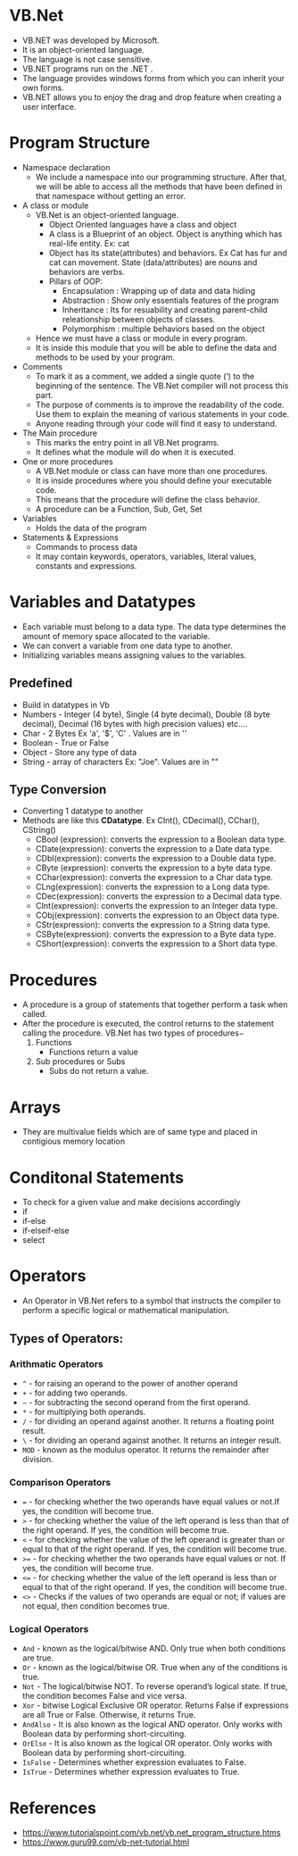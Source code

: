 # VB.Net
* VB.NET was developed by Microsoft.
* It is an object-oriented language.
* The language is not case sensitive.
* VB.NET programs run on the .NET .
* The language provides windows forms from which you can inherit your own forms.
* VB.NET allows you to enjoy the drag and drop feature when creating a user interface.

# Program Structure
* Namespace declaration
    * We include a namespace into our programming structure. After that, we will be able to access all the methods that have been defined in that namespace without getting an error.
* A class or module
    * VB.Net is an object-oriented language. 
        * Object Oriented languages have a class and object
        * A class is a Blueprint of an object. Object is anything which has real-life entity. Ex: cat
        * Object has its state(attributes) and behaviors. Ex Cat has fur and cat can movement. State (data/attributes) are nouns and behaviors are verbs.
        * Pillars of OOP:
            * Encapsulation : Wrapping up of data and data hiding
            * Abstraction : Show only essentials features of the program
            * Inheritance : Its for resuability and creating parent-child releationship between objects of classes.
            * Polymorphism : multiple behaviors based on the object
    * Hence we must have a class or module in every program. 
    * It is inside this module that you will be able to define the data and methods to be used by your program.
* Comments
    * To mark it as a comment, we added a single quote (‘) to the beginning of the sentence. The VB.Net compiler will not process this part. 
    * The purpose of comments is to improve the readability of the code. Use them to explain the meaning of various statements in your code. 
    * Anyone reading through your code will find it easy to understand.
* The Main procedure
    * This marks the entry point in all VB.Net programs. 
    * It defines what the module will do when it is executed.
* One or more procedures
    * A VB.Net module or class can have more than one procedures. 
    * It is inside procedures where you should define your executable code. 
    * This means that the procedure will define the class behavior. 
    * A procedure can be a Function, Sub, Get, Set
* Variables
    * Holds the data of the program
* Statements & Expressions
    * Commands to process data
    * It may contain keywords, operators, variables, literal values, constants and expressions.

# Variables and Datatypes
* Each variable must belong to a data type. The data type determines the amount of memory space allocated to the variable.
* We can convert a variable from one data type to another.
* Initializing variables means assigning values to the variables.
## Predefined
- Build in datatypes in Vb
- Numbers - Integer (4 byte), Single (4 byte decimal), Double (8 byte decimal), Decimal (16 bytes with high precision values) etc....
- Char - 2 Bytes Ex 'a', '$', 'C' . Values are in ''
- Boolean - True or False
- Object - Store any type of data
- String - array of characters Ex: "Joe". Values are in ""

## Type Conversion 
- Converting 1 datatype to another
- Methods are like this **CDatatype**. Ex CInt(), CDecimal(), CChar(), CString()
    * CBool (expression): converts the expression to a Boolean data type.
    * CDate(expression): converts the expression to a Date data type.
    * CDbl(expression): converts the expression to a Double data type.
    * CByte (expression): converts the expression to a byte data type.
    * CChar(expression): converts the expression to a Char data type.
    * CLng(expression): converts the expression to a Long data type.
    * CDec(expression): converts the expression to a Decimal data type.
    * CInt(expression): converts the expression to an Integer data type.
    * CObj(expression): converts the expression to an Object data type.
    * CStr(expression): converts the expression to a String data type.
    * CSByte(expression): converts the expression to a Byte data type.
    * CShort(expression): converts the expression to a Short data type.

# Procedures
* A procedure is a group of statements that together perform a task when called. 
* After the procedure is executed, the control returns to the statement calling the procedure. VB.Net has two types of procedures−
    1. Functions
        * Functions return a value
    2. Sub procedures or Subs
        * Subs do not return a value.
# Arrays
* They are multivalue fields which are of same type and placed in contigious memory location

# Conditonal Statements
- To check for a given value and make decisions accordingly
- if
- if-else
- if-elseif-else
- select

# Operators
* An Operator in VB.Net refers to a symbol that instructs the compiler to perform a specific logical or mathematical manipulation.
## Types of Operators:
### Arithmatic Operators
* `^` - for raising an operand to the power of another operand
* `+` -	for adding two operands.
* `–` -	for subtracting the second operand from the first operand.
* `*` -	for multiplying both operands.
* `/` -	for dividing an operand against another. It returns a floating point result.
* `\` -	for dividing an operand against another. It returns an integer result.
* `MOD` -	known as the modulus operator. It returns the remainder after division.

### Comparison Operators
* `=` -	for checking whether the two operands have equal values or not.If yes, the condition will become true.
* `>` -	for checking whether the value of the left operand is less than that of the right operand. If yes, the condition will become true.
* `<` -	for checking whether the value of the left operand is greater than or equal to that of the right operand. If yes, the condition will become true.
* `>=` -	for checking whether the two operands have equal values or not. If yes, the condition will become true.
* `<=` -	for checking whether the value of the left operand is less than or equal to that of the right operand. If yes, the condition will become true.
* `<>` - Checks if the values of two operands are equal or not; if values are not equal, then condition becomes true.

### Logical Operators
* `And` -	known as the logical/bitwise AND. Only true when both conditions are true.
* `Or` -	known as the logical/bitwise OR. True when any of the conditions is true.
* `Not` -	The logical/bitwise NOT. To reverse operand’s logical state. If true, the condition becomes False and vice versa.
* `Xor` -	bitwise Logical Exclusive OR operator. Returns False if expressions are all True or False. Otherwise, it returns True.
* `AndAlso` -	It is also known as the logical AND operator. Only works with Boolean data by performing short-circuiting.
* `OrElse` -	It is also known as the logical OR operator. Only works with Boolean data by performing short-circuiting.
* `IsFalse` -	Determines whether expression evaluates to False.
* `IsTrue` -	Determines whether expression evaluates to True.

# References
- https://www.tutorialspoint.com/vb.net/vb.net_program_structure.htms
- https://www.guru99.com/vb-net-tutorial.html
